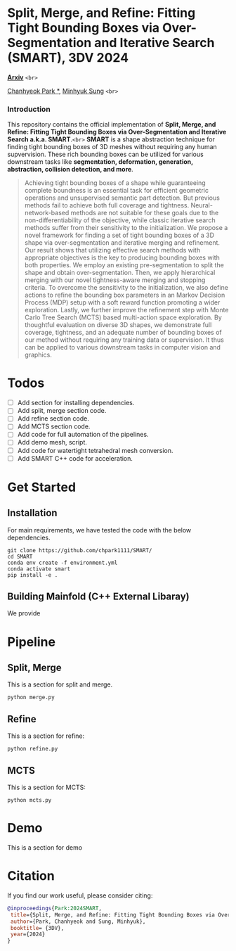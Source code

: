 
# Split, Merge, and Refine: Fitting Tight Bounding Boxes via Over-Segmentation and Iterative Search (SMART), 3DV 2024

[**Arxiv**](https://arxiv.org/abs/2304.04336) `<br>`

[Chanhyeok Park \*](https://chpark1111.github.io/), [Minhyuk Sung](https://mhsung.github.io/) `<br>`

### Introduction

This repository contains the official implementation of **Split, Merge, and Refine: Fitting Tight Bounding Boxes via Over-Segmentation and Iterative Search a.k.a. SMART**.`<br>`
**SMART** is a shape abstraction technique for finding tight bounding boxes of 3D meshes without requiring any human supvervision. These rich bounding boxes can be utilized for various downstream tasks like **segmentation, deformation, generation, abstraction, collision detection, and more**.

> Achieving tight bounding boxes of a shape while guaranteeing complete boundness is an essential task for efficient geometric operations and unsupervised semantic part detection. But previous methods fail to achieve both full coverage and tightness. Neural-network-based methods are not suitable for these goals due to the non-differentiability of the objective, while classic iterative search methods suffer from their sensitivity to the initialization. We propose a novel framework for finding a set of tight bounding boxes of a 3D shape via over-segmentation and iterative merging and refinement. Our result shows that utilizing effective search methods with appropriate objectives is the key to producing bounding boxes with both properties. We employ an existing pre-segmentation to split the shape and obtain over-segmentation. Then, we apply hierarchical merging with our novel tightness-aware merging and stopping criteria. To overcome the sensitivity to the initialization, we also define actions to refine the bounding box parameters in an Markov Decision Process (MDP) setup with a soft reward function promoting a wider exploration. Lastly, we further improve the refinement step with Monte Carlo Tree Search (MCTS) based multi-action space exploration. By thoughtful evaluation on diverse 3D shapes, we demonstrate full coverage, tightness, and an adequate number of bounding boxes of our method without requiring any training data or supervision. It thus can be applied to various downstream tasks in computer vision and graphics.

# Todos

- [ ] Add section for installing dependencies.
- [ ] Add split, merge section code.
- [ ] Add refine section code.
- [ ] Add MCTS section code.
- [ ] Add code for full automation of the pipelines.
- [ ] Add demo mesh, script.
- [ ] Add code for watertight tetrahedral mesh conversion.
- [ ] Add SMART C++ code for acceleration.

# Get Started

## Installation

For main requirements, we have tested the code with the below dependencies.

```
git clone https://github.com/chpark1111/SMART/
cd SMART
conda env create -f environment.yml
conda activate smart
pip install -e .
```

## Building Mainfold (C++ External Libaray)

We provide

# Pipeline

## Split, Merge

This is a section for split and merge.

```
python merge.py
```

## Refine

This is a section for refine:

```
python refine.py
```

## MCTS

This is a section for MCTS:

```
python mcts.py
```

# Demo

This is a section for demo

# Citation

If you find our work useful, please consider citing:

```bibtex
@inproceedings{Park:2024SMART,
 title={Split, Merge, and Refine: Fitting Tight Bounding Boxes via Over-Segmentation and Iterative Search},
 author={Park, Chanhyeok and Sung, Minhyuk},
 booktitle= {3DV},
 year={2024}
}
```

[//]: #
